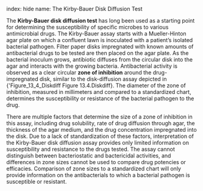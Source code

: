 index: hide
name: The Kirby-Bauer Disk Diffusion Test

The  **Kirby-Bauer disk diffusion test** has long been used as a starting point for determining the susceptibility of specific microbes to various antimicrobial drugs. The Kirby-Bauer assay starts with a Mueller-Hinton agar plate on which a confluent lawn is inoculated with a patient’s isolated bacterial pathogen. Filter paper disks impregnated with known amounts of antibacterial drugs to be tested are then placed on the agar plate. As the bacterial inoculum grows, antibiotic diffuses from the circular disk into the agar and interacts with the growing bacteria. Antibacterial activity is observed as a clear circular  **zone of inhibition** around the drug-impregnated disk, similar to the disk-diffusion assay depicted in {'Figure_13_4_Diskdiff Figure 13.4.Diskdiff}. The diameter of the zone of inhibition, measured in millimeters and compared to a standardized chart, determines the susceptibility or resistance of the bacterial pathogen to the drug.

There are multiple factors that determine the size of a zone of inhibition in this assay, including drug solubility, rate of drug diffusion through agar, the thickness of the agar medium, and the drug concentration impregnated into the disk. Due to a lack of standardization of these factors, interpretation of the Kirby-Bauer disk diffusion assay provides only limited information on susceptibility and resistance to the drugs tested. The assay cannot distinguish between bacteriostatic and bactericidal activities, and differences in zone sizes cannot be used to compare drug potencies or efficacies. Comparison of zone sizes to a standardized chart will only provide information on the antibacterials to which a bacterial pathogen is susceptible or resistant.
